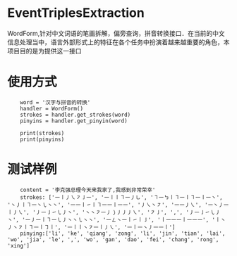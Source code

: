 # EventTriplesExtraction
WordForm,针对中文词语的笔画拆解，偏旁查询，拼音转换接口．在当前的中文信息处理当中，语言外部形式上的特征在各个任务中扮演着越来越重要的角色，本项目目的是为提供这一接口


# 使用方式

        word = '汉字与拼音的转换'
        handler = WordForm()
        strokes = handler.get_strokes(word)
        pinyins = handler.get_pinyin(word)

        print(strokes)
        print(pinyins)

# 测试样例
        content = '李克强总理今天来我家了,我感到非常荣幸'
        strokes: ['㇐㇑㇓㇏㇇㇚㇐', '㇐㇑㇑㇕㇐㇓㇟', '㇕㇐㇉㇑㇕㇐㇑㇕㇐㇑㇐㇔', '㇔㇓㇑㇕㇐㇔㇂㇔㇔', '㇐㇐㇑㇀㇑㇕㇐㇐㇑㇐㇐', '㇓㇏㇔㇇', '㇐㇐㇓㇏', '㇐㇔㇓㇐㇑㇓㇏', '㇓㇐㇚㇀㇂㇓㇔', '㇔㇔㇇㇐㇓㇁㇓㇓㇓㇏', '㇇㇚', ',', '㇓㇐㇚㇀㇂㇓㇔', '㇐㇓㇐㇑㇕㇐㇂㇓㇔㇔㇂㇔㇔', '㇐㇜㇔㇐㇑㇀㇑㇚', '㇑㇐㇐㇐㇑㇐㇐㇐', '㇑㇔㇓㇔㇇㇑㇕㇐㇑㇆㇑', '㇐㇑㇑㇔㇇㇐㇑㇓㇏', '㇐㇑㇐㇔㇓㇐㇐㇑']
        pinying:['li', 'ke', 'qiang', 'zong', 'li', 'jin', 'tian', 'lai', 'wo', 'jia', 'le', ',', 'wo', 'gan', 'dao', 'fei', 'chang', 'rong', 'xing']



